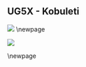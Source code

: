## UG5X - Kobuleti
![](https://raw.githubusercontent.com/gavinedwards/jsw_kneeboards/master/media/approachU5GX.jpeg)
\newpage

![](https://raw.githubusercontent.com/gavinedwards/jsw_kneeboards/master/media/chartUG5X.jpeg)

\newpage
